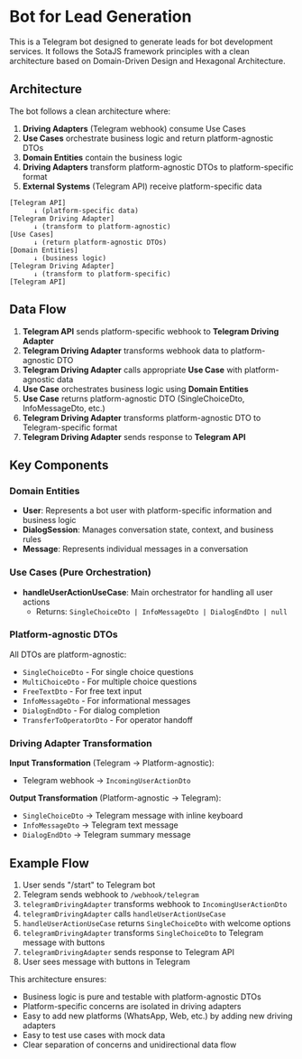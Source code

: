 # Bot for Lead Generation

This is a Telegram bot designed to generate leads for bot development services. It follows the SotaJS framework principles with a clean architecture based on Domain-Driven Design and Hexagonal Architecture.

## Architecture

The bot follows a clean architecture where:

1. **Driving Adapters** (Telegram webhook) consume Use Cases
2. **Use Cases** orchestrate business logic and return platform-agnostic DTOs
3. **Domain Entities** contain the business logic
4. **Driving Adapters** transform platform-agnostic DTOs to platform-specific format
5. **External Systems** (Telegram API) receive platform-specific data

```
[Telegram API] 
      ↓ (platform-specific data)
[Telegram Driving Adapter] 
      ↓ (transform to platform-agnostic)
[Use Cases] 
      ↓ (return platform-agnostic DTOs)
[Domain Entities] 
      ↓ (business logic)
[Telegram Driving Adapter] 
      ↓ (transform to platform-specific)
[Telegram API] 
```

## Data Flow

1. **Telegram API** sends platform-specific webhook to **Telegram Driving Adapter**
2. **Telegram Driving Adapter** transforms webhook data to platform-agnostic DTO
3. **Telegram Driving Adapter** calls appropriate **Use Case** with platform-agnostic data
4. **Use Case** orchestrates business logic using **Domain Entities**
5. **Use Case** returns platform-agnostic DTO (SingleChoiceDto, InfoMessageDto, etc.)
6. **Telegram Driving Adapter** transforms platform-agnostic DTO to Telegram-specific format
7. **Telegram Driving Adapter** sends response to **Telegram API**

## Key Components

### Domain Entities

- **User**: Represents a bot user with platform-specific information and business logic
- **DialogSession**: Manages conversation state, context, and business rules
- **Message**: Represents individual messages in a conversation

### Use Cases (Pure Orchestration)

- **handleUserActionUseCase**: Main orchestrator for handling all user actions
  - Returns: `SingleChoiceDto | InfoMessageDto | DialogEndDto | null`

### Platform-agnostic DTOs

All DTOs are platform-agnostic:
- `SingleChoiceDto` - For single choice questions
- `MultiChoiceDto` - For multiple choice questions
- `FreeTextDto` - For free text input
- `InfoMessageDto` - For informational messages
- `DialogEndDto` - For dialog completion
- `TransferToOperatorDto` - For operator handoff

### Driving Adapter Transformation

**Input Transformation** (Telegram → Platform-agnostic):
- Telegram webhook → `IncomingUserActionDto`

**Output Transformation** (Platform-agnostic → Telegram):
- `SingleChoiceDto` → Telegram message with inline keyboard
- `InfoMessageDto` → Telegram text message
- `DialogEndDto` → Telegram summary message

## Example Flow

1. User sends "/start" to Telegram bot
2. Telegram sends webhook to `/webhook/telegram`
3. `telegramDrivingAdapter` transforms webhook to `IncomingUserActionDto`
4. `telegramDrivingAdapter` calls `handleUserActionUseCase`
5. `handleUserActionUseCase` returns `SingleChoiceDto` with welcome options
6. `telegramDrivingAdapter` transforms `SingleChoiceDto` to Telegram message with buttons
7. `telegramDrivingAdapter` sends response to Telegram API
8. User sees message with buttons in Telegram

This architecture ensures:
- Business logic is pure and testable with platform-agnostic DTOs
- Platform-specific concerns are isolated in driving adapters
- Easy to add new platforms (WhatsApp, Web, etc.) by adding new driving adapters
- Easy to test use cases with mock data
- Clear separation of concerns and unidirectional data flow
